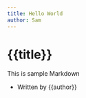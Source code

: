 ```yaml
---
title: Hello World
author: Sam
---
```

# {{title}}

This is sample Markdown

* Written by {{author}}
